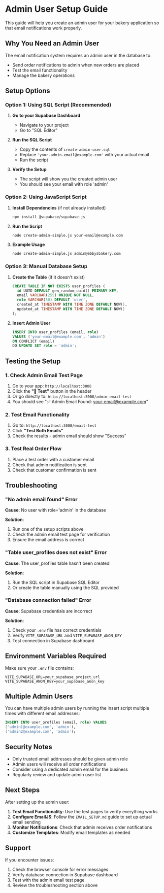 # Admin User Setup Guide

This guide will help you create an admin user for your bakery application so that email notifications work properly.

## Why You Need an Admin User

The email notification system requires an admin user in the database to:
- Send order notifications to admin when new orders are placed
- Test the email functionality
- Manage the bakery operations

## Setup Options

### Option 1: Using SQL Script (Recommended)

1. **Go to your Supabase Dashboard**
   - Navigate to your project
   - Go to "SQL Editor"

2. **Run the SQL Script**
   - Copy the contents of `create-admin-user.sql`
   - Replace `'your-admin-email@example.com'` with your actual email
   - Run the script

3. **Verify the Setup**
   - The script will show you the created admin user
   - You should see your email with role 'admin'

### Option 2: Using JavaScript Script

1. **Install Dependencies** (if not already installed)
   ```bash
   npm install @supabase/supabase-js
   ```

2. **Run the Script**
   ```bash
   node create-admin-simple.js your-email@example.com
   ```

3. **Example Usage**
   ```bash
   node create-admin-simple.js admin@ebbysbakery.com
   ```

### Option 3: Manual Database Setup

1. **Create the Table** (if it doesn't exist)
   ```sql
   CREATE TABLE IF NOT EXISTS user_profiles (
     id UUID DEFAULT gen_random_uuid() PRIMARY KEY,
     email VARCHAR(255) UNIQUE NOT NULL,
     role VARCHAR(50) DEFAULT 'user',
     created_at TIMESTAMP WITH TIME ZONE DEFAULT NOW(),
     updated_at TIMESTAMP WITH TIME ZONE DEFAULT NOW()
   );
   ```

2. **Insert Admin User**
   ```sql
   INSERT INTO user_profiles (email, role) 
   VALUES ('your-email@example.com', 'admin')
   ON CONFLICT (email) 
   DO UPDATE SET role = 'admin';
   ```

## Testing the Setup

### 1. Check Admin Email Test Page
1. Go to your app: `http://localhost:3000`
2. Click the **"📧 Test"** button in the header
3. Or go directly to: `http://localhost:3000/admin-email-test`
4. You should see "✅ Admin Email Found: your-email@example.com"

### 2. Test Email Functionality
1. Go to: `http://localhost:3000/email-test`
2. Click **"Test Both Emails"**
3. Check the results - admin email should show "Success"

### 3. Test Real Order Flow
1. Place a test order with a customer email
2. Check that admin notification is sent
3. Check that customer confirmation is sent

## Troubleshooting

### "No admin email found" Error

**Cause**: No user with role='admin' in the database

**Solution**:
1. Run one of the setup scripts above
2. Check the admin email test page for verification
3. Ensure the email address is correct

### "Table user_profiles does not exist" Error

**Cause**: The user_profiles table hasn't been created

**Solution**:
1. Run the SQL script in Supabase SQL Editor
2. Or create the table manually using the SQL provided

### "Database connection failed" Error

**Cause**: Supabase credentials are incorrect

**Solution**:
1. Check your `.env` file has correct credentials
2. Verify `VITE_SUPABASE_URL` and `VITE_SUPABASE_ANON_KEY`
3. Test connection in Supabase dashboard

## Environment Variables Required

Make sure your `.env` file contains:
```env
VITE_SUPABASE_URL=your_supabase_project_url
VITE_SUPABASE_ANON_KEY=your_supabase_anon_key
```

## Multiple Admin Users

You can have multiple admin users by running the insert script multiple times with different email addresses:

```sql
INSERT INTO user_profiles (email, role) VALUES 
('admin1@example.com', 'admin'),
('admin2@example.com', 'admin');
```

## Security Notes

- Only trusted email addresses should be given admin role
- Admin users will receive all order notifications
- Consider using a dedicated admin email for the business
- Regularly review and update admin user list

## Next Steps

After setting up the admin user:

1. **Test Email Functionality**: Use the test pages to verify everything works
2. **Configure EmailJS**: Follow the `EMAIL_SETUP.md` guide to set up actual email sending
3. **Monitor Notifications**: Check that admin receives order notifications
4. **Customize Templates**: Modify email templates as needed

## Support

If you encounter issues:

1. Check the browser console for error messages
2. Verify database connection in Supabase dashboard
3. Test with the admin email test page
4. Review the troubleshooting section above 